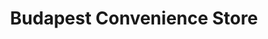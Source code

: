 ---
title: "Budapest Convenience Store"
url: /bolton/budapest-convenience-store/
shop: Lebensmittel
---